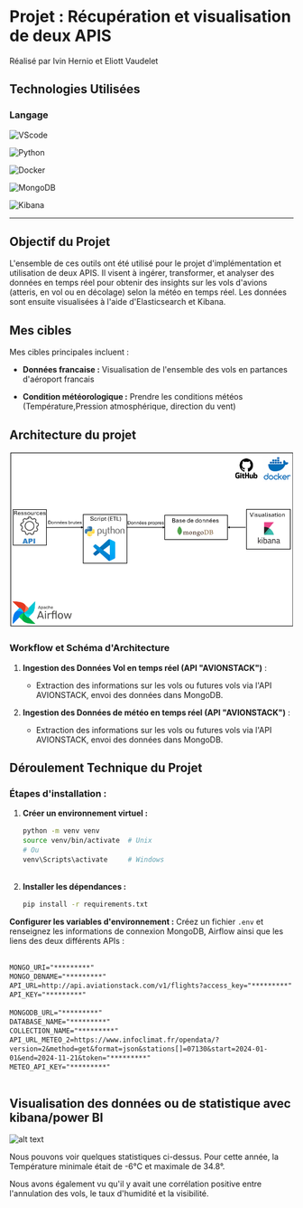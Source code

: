 # Projet : Récupération et visualisation de deux APIS

Réalisé par Ivin Hernio et Eliott Vaudelet
 
## Technologies Utilisées
 
### Langage
 
![VScode](https://img.shields.io/badge/VScode-1.95-blue?logo=VScode&logoColor=white)
 
![Python](https://img.shields.io/badge/Python-3.13.00-blue?logo=python&logoColor=white)
 
![Docker](https://img.shields.io/badge/Docker-27.3.1-blue?logo=docker&logoColor=white)
 
![MongoDB](https://img.shields.io/badge/MongoDB-7.0.5-green?logo=mongodb&logoColor=white)
 
![Kibana](https://img.shields.io/badge/Kibana-8.15.3-orange?logo=kibana&logoColor=white)
 
---
 
## Objectif du Projet
 
L'ensemble de ces outils ont été utilisé pour le projet d'implémentation et utilisation de deux APIS. Il visent à ingérer, transformer, et analyser des données en temps réel pour obtenir des insights sur les vols d'avions (atteris, en vol ou en décolage) selon la météo en temps réel. Les données sont ensuite visualisées à l'aide d'Elasticsearch et Kibana.
 
##  Mes cibles
 
Mes cibles principales incluent :
 
- **Données francaise :** Visualisation de l'ensemble des vols en partances d'aéroport francais
 
- **Condition météorologique :** Prendre les conditions météos (Température,Pression atmosphérique, direction du vent)
 
## Architecture du projet
 
 
 
 
![alt text](ArchitecturePipeline.png)
 
### Workflow et Schéma d'Architecture
 
 
1. **Ingestion des Données Vol en temps réel (API "AVIONSTACK")** :
   - Extraction des informations sur les vols ou futures vols via l'API AVIONSTACK, envoi des données dans MongoDB.
 
1. **Ingestion des Données de météo en temps réel (API "AVIONSTACK")** :
   - Extraction des informations sur les vols ou futures vols via l'API AVIONSTACK, envoi des données dans MongoDB.
 
 
 
 
## Déroulement Technique du Projet
 
### **Étapes d'installation :**
 
 
1. **Créer un environnement virtuel :**
   ```bash
   python -m venv venv
   source venv/bin/activate  # Unix
   # Ou
   venv\Scripts\activate     # Windows
 
2. **Installer les dépendances :**
   ```bash
   pip install -r requirements.txt
   ```
**Configurer les variables d'environnement :**
   Créez un fichier `.env` et renseignez les informations de connexion MongoDB, Airflow ainsi que les liens des deux différents APIs  :
   ```env

 MONGO_URI="*********"
MONGO_DBNAME="*********"
API_URL=http://api.aviationstack.com/v1/flights?access_key="*********"
API_KEY="*********"

MONGODB_URL="*********"
DATABASE_NAME="*********"
COLLECTION_NAME="*********"
API_URL_METEO_2=https://www.infoclimat.fr/opendata/?version=2&method=get&format=json&stations[]=07130&start=2024-01-01&end=2024-11-21&token="*********"
METEO_API_KEY="*********"


   ```
 
## Visualisation des données ou de statistique avec kibana/power BI
 
![alt text](Statistique.png)
 
Nous pouvons voir quelques statistiques ci-dessus.
Pour cette année, la Température minimale était de -6°C et maximale de 34.8°.
 
Nous avons également vu qu'il y avait une corrélation positive entre l'annulation des vols, le taux
d'humidité et la visibilité.
